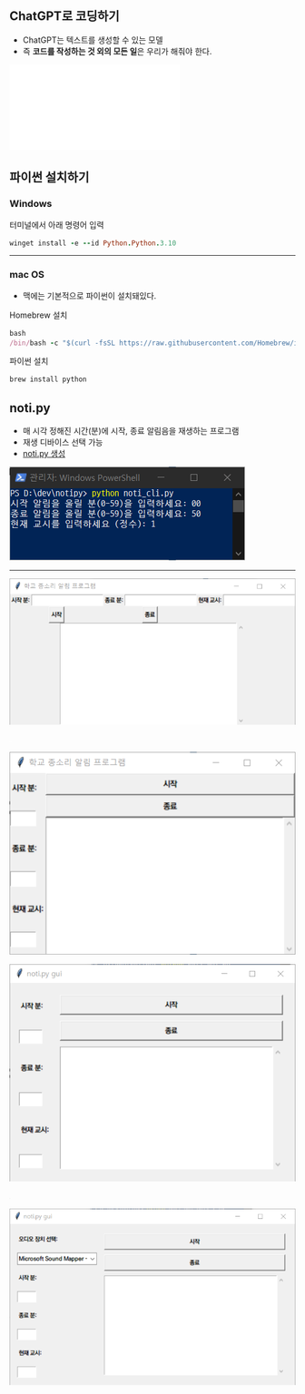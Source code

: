 ## ChatGPT로 코딩하기

- ChatGPT는 텍스트를 생성할 수 있는 모델
- 즉 **코드를 작성하는 것 외의 모든 일**은 우리가 해줘야 한다.

![터미널 사용하기](../modules/터미널%20사용하기.md)

## 파이썬 설치하기

### Windows

터미널에서 아래 명령어 입력

```ruby
winget install -e --id Python.Python.3.10
```

***

### mac OS

- 맥에는 기본적으로 파이썬이 설치돼있다.

Homebrew 설치

```ruby
bash
/bin/bash -c "$(curl -fsSL https://raw.githubusercontent.com/Homebrew/install/HEAD/install.sh)"
```

파이썬 설치

```ruby
brew install python
```

## noti.py

- 매 시각 정해진 시간(분)에 시작, 종료 알림음을 재생하는 프로그램
- 재생 디바이스 선택 가능
- [noti.py 생성](https://chat.openai.com/share/cc7f22e6-a41d-4f3b-9a2d-c61a51ebc526)

![](attachments/notipy-cli.png)

---

![](attachments/rapture_20240429064743.png)

![](attachments/rapture_20240429064756.png)

![](attachments/rapture_20240429064759.png)

![](attachments/rapture_20240429064828.png)

![](attachments/rapture_20240429064739.png)

![](attachments/rapture_20240429064843.png)